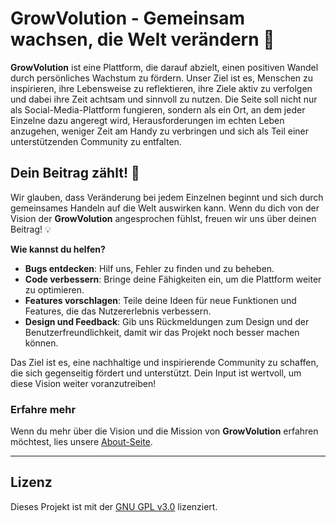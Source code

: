 # GrowVolution - Gemeinsam wachsen, die Welt verändern 🌱

**GrowVolution** ist eine Plattform, die darauf abzielt, einen positiven Wandel durch persönliches Wachstum zu fördern. Unser Ziel ist es, Menschen zu inspirieren, ihre Lebensweise zu reflektieren, ihre Ziele aktiv zu verfolgen und dabei ihre Zeit achtsam und sinnvoll zu nutzen. Die Seite soll nicht nur als Social-Media-Plattform fungieren, sondern als ein Ort, an dem jeder Einzelne dazu angeregt wird, Herausforderungen im echten Leben anzugehen, weniger Zeit am Handy zu verbringen und sich als Teil einer unterstützenden Community zu entfalten.

## Dein Beitrag zählt! 🤝

Wir glauben, dass Veränderung bei jedem Einzelnen beginnt und sich durch gemeinsames Handeln auf die Welt auswirken kann. Wenn du dich von der Vision der **GrowVolution** angesprochen fühlst, freuen wir uns über deinen Beitrag! 💡

**Wie kannst du helfen?**
- **Bugs entdecken**: Hilf uns, Fehler zu finden und zu beheben.
- **Code verbessern**: Bringe deine Fähigkeiten ein, um die Plattform weiter zu optimieren.
- **Features vorschlagen**: Teile deine Ideen für neue Funktionen und Features, die das Nutzererlebnis verbessern.
- **Design und Feedback**: Gib uns Rückmeldungen zum Design und der Benutzerfreundlichkeit, damit wir das Projekt noch besser machen können.

Das Ziel ist es, eine nachhaltige und inspirierende Community zu schaffen, die sich gegenseitig fördert und unterstützt. Dein Input ist wertvoll, um diese Vision weiter voranzutreiben!

### Erfahre mehr
Wenn du mehr über die Vision und die Mission von **GrowVolution** erfahren möchtest, lies unsere [About-Seite](https://growvolution.org/about).

---

## Lizenz
Dieses Projekt ist mit der [GNU GPL v3.0](LICENSE) lizenziert.
